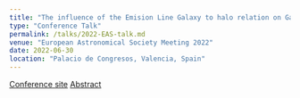 ```yaml
---
title: "The influence of the Emision Line Galaxy to halo relation on Galaxy Clustering and Cosmology"
type: "Conference Talk"
permalink: /talks/2022-EAS-talk.md
venue: "European Astronomical Society Meeting 2022"
date: 2022-06-30
location: "Palacio de Congresos, Valencia, Spain"
---
```


[Conference site](https://eas.unige.ch/EAS2022/)
[Abstract](https://eas2022programme.kuoni-congress.info/presentation/the-influence-of-the-emision-line-galaxy-to-halo-relation-on-galaxy-clustering-and-cosmology)
